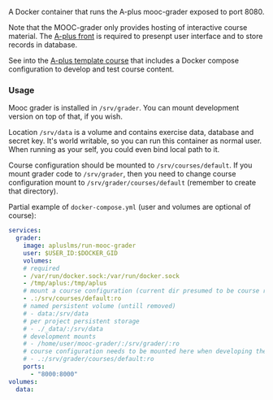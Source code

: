 A Docker container that runs the A-plus
mooc-grader exposed to port 8080.

Note that the MOOC-grader only provides hosting of interactive
course material. The [A-plus front](https://hub.docker.com/r/apluslms/run-aplus-front/)
is required to presenpt user interface and to store records in database.

See into the [A-plus template course](https://github.com/apluslms/course-templates)
that includes a Docker compose configuration to develop and test course content.

### Usage

Mooc grader is installed in `/srv/grader`.
You can mount development version on top of that, if you wish.

Location `/srv/data` is a volume and contains exercise data, database and secret key.
It's world writable, so you can run this container as normal user.
When running as your self, you could even bind local path to it.

Course configuration should be mounted to `/srv/courses/default`.
If you mount grader code to `/srv/grader`,
then you need to change course configuration mount to `/srv/grader/courses/default`
(remember to create that directory).

Partial example of `docker-compose.yml` (user and volumes are optional of course):

```yaml
services:
  grader:
    image: apluslms/run-mooc-grader
    user: $USER_ID:$DOCKER_GID
    volumes:
    # required
    - /var/run/docker.sock:/var/run/docker.sock
    - /tmp/aplus:/tmp/aplus
    # mount a course configuration (current dir presumed to be course repo)
    - .:/srv/courses/default:ro
    # named persistent volume (untill removed)
    # - data:/srv/data
    # per project persistent storage
    # - ./_data/:/srv/data
    # development mounts
    # - /home/user/mooc-grader/:/srv/grader/:ro
    # course configuration needs to be mounted here when developing the code
    # - .:/srv/grader/courses/default:ro
    ports:
      - "8000:8000"
volumes:
  data:
```
